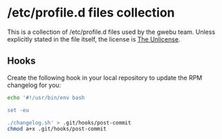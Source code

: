 # /etc/profile.d files collection

This is a collection of /etc/profile.d files used by the gwebu team.
Unless explicitly stated in the file itself, the license is [The Unlicense](https://choosealicense.com/licenses/unlicense/).

## Hooks

Create the following hook in your local repository to update the RPM changelog for you:


```bash
echo '#!/usr/bin/env bash

set -eu

./changelog.sh' > .git/hooks/post-commit
chmod a+x .git/hooks/post-commit
```
